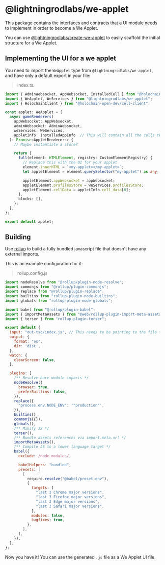 # @lightningrodlabs/we-applet

This package contains the interfaces and contracts that a UI module needs to implement in order to become a We Applet.

You can use [@lightningrodlabs/create-we-applet](https://npmjs.com/package/@lightningrodlabs/create-we-applet) to easily scaffold the initial structure for a We Applet.

## Implementing the UI for a we applet

You need to import the `WeApplet` type from `@lightningrodlabs/we-applet`, and have only a default export in your file:

> index.ts.

```ts
import { AdminWebsocket, AppWebsocket, InstalledCell } from "@holochain/client";
import { WeApplet, WeServices } from "@lightningrodlabs/we-applet";
import { HolochainClient } from "@holochain-open-dev/cell-client";

const applet: WeApplet = {
  async gameRenderers(
    appWebsocket: AppWebsocket,
    adminWebsocket: AdminWebsocket,
    weServices: WeServices,
    appletInfo: InstalledAppInfo  // This will contain all the cells that your applet has installed
  ): Promise<AppletRenderers> {
    // Maybe instantiate a store?

    return {
      full(element: HTMLElement, registry: CustomElementRegistry) {
        // Replace this with the UI for your applet
        element.innerHTML = `<my-applet></my-applet>`;
        let appletElement = element.querySelector("my-applet") as any;

        appletElement.appWebsocket = appWebsocket;
        appletElement.profilesStore = weServices.profilesStore;
        appletElement.cellData = appletInfo.cell_data[0];
      },
      blocks: [],
    };
  },
};

export default applet;

```

## Building

Use [rollup](https://rollupjs.org/guide/en/) to build a fully bundled javascript file that doesn't have any external imports.

This is an example configuration for it:

> rollup.config.js

```js
import nodeResolve from "@rollup/plugin-node-resolve";
import commonjs from "@rollup/plugin-commonjs";
import replace from "@rollup/plugin-replace";
import builtins from "rollup-plugin-node-builtins";
import globals from "rollup-plugin-node-globals";

import babel from "@rollup/plugin-babel";
import { importMetaAssets } from "@web/rollup-plugin-import-meta-assets";
import { terser } from "rollup-plugin-terser";

export default {
  input: "out-tsc/index.js", // This needs to be pointing to the file that has the `WeApplet` default export
  output: {
    format: "es",
    dir: 'dist',
  },
  watch: {
    clearScreen: false,
  },

  plugins: [
    /** Resolve bare module imports */
    nodeResolve({
      browser: true,
      preferBuiltins: false,
    }),
    replace({
      "process.env.NODE_ENV": '"production"',
    }),
    builtins(),
    commonjs({}),
    globals(),
    /** Minify JS */
    terser(),
    /** Bundle assets references via import.meta.url */
    importMetaAssets(),
    /** Compile JS to a lower language target */
    babel({
      exclude: /node_modules/,

      babelHelpers: "bundled",
      presets: [
        [
          require.resolve("@babel/preset-env"),
          {
            targets: [
              "last 3 Chrome major versions",
              "last 3 Firefox major versions",
              "last 3 Edge major versions",
              "last 3 Safari major versions",
            ],
            modules: false,
            bugfixes: true,
          },
        ],
      ],
    }),
  ],
};
```

Now you have it! You can use the generated `.js` file as a We Applet UI file.
